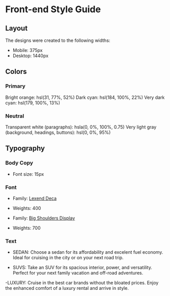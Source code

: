 # Front-end Style Guide

## Layout

The designs were created to the following widths:

- Mobile: 375px
- Desktop: 1440px

## Colors

### Primary

Bright orange: hsl(31, 77%, 52%)
Dark cyan: hsl(184, 100%, 22%)
Very dark cyan: hsl(179, 100%, 13%)

### Neutral

Transparent white (paragraphs): hsla(0, 0%, 100%, 0.75)
Very light gray (background, headings, buttons): hsl(0, 0%, 95%)

## Typography

### Body Copy

- Font size: 15px

### Font

- Family: [Lexend Deca](https://fonts.google.com/specimen/Lexend+Deca)
- Weights: 400

- Family: [Big Shoulders Display](https://fonts.google.com/specimen/Big+Shoulders+Display)
- Weights: 700

### Text

-  SEDAN: Choose a sedan for its affordability and excelent fuel economy. Ideal for cruising in the city or on your next road trip.

- SUVS: Take an SUV for its spacious interior, power, and versatility. Perfect for your next family vacation and off-road adventures.

-LUXURY: Cruise in the best car brands without the bloated prices. Enjoy the enhanced comfort of a luxury rental and arrive in style.
